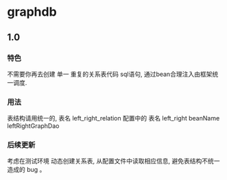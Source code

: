 # graphdb
## 1.0
### 特色
不需要你再去创建 单一 重复的关系表代码 sql语句, 通过bean合理注入由框架统一调度.
### 用法
表结构请用统一的, 表名  left_right_relation
配置中的 表名  left_right
beanName  leftRightGraphDao
### 后续更新
考虑在测试环境 动态创建关系表, 从配置文件中读取相应信息, 避免表结构不统一造成的 bug 。
